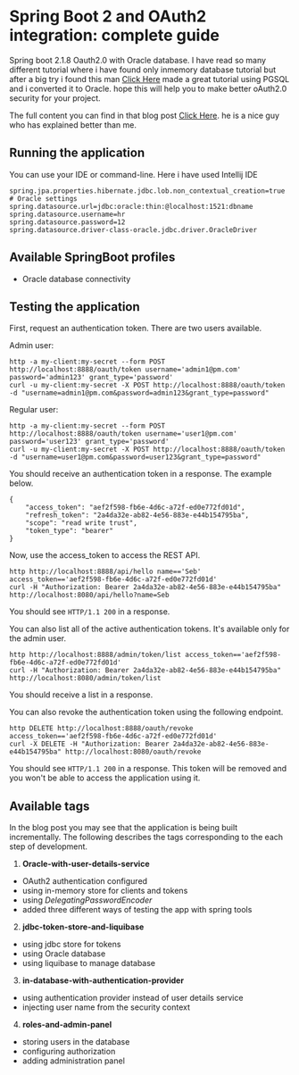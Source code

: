 # Spring Boot 2 and OAuth2 integration: complete guide
Spring boot 2.1.8 Oauth2.0 with Oracle database. I have read so many different tutorial where i have found only inmemory database tutorial but after a big try i found this man [Click Here](https://github.com/patternmatch/oauth2-blog) made a great tutorial using PGSQL and i converted it to Oracle. hope this will help you to make better oAuth2.0 security for your project.

The full content you can find in that blog post [Click Here](https://pattern-match.com/blog/2018/10/17/springboot2-with-oauth2-integration/).
he is a nice guy who has explained better than me.

## Running the application
You can use your IDE or command-line.
Here i have used Intellij IDE

```
spring.jpa.properties.hibernate.jdbc.lob.non_contextual_creation=true
# Oracle settings
spring.datasource.url=jdbc:oracle:thin:@localhost:1521:dbname
spring.datasource.username=hr
spring.datasource.password=12
spring.datasource.driver-class-oracle.jdbc.driver.OracleDriver
```

## Available SpringBoot profiles
* Oracle database connectivity

## Testing the application
First, request an authentication token.
There are two users available.

Admin user:
```
http -a my-client:my-secret --form POST http://localhost:8888/oauth/token username='admin1@pm.com' password='admin123' grant_type='password'
curl -u my-client:my-secret -X POST http://localhost:8888/oauth/token -d "username=admin1@pm.com&password=admin123&grant_type=password"
```

Regular user:
```
http -a my-client:my-secret --form POST http://localhost:8888/oauth/token username='user1@pm.com' password='user123' grant_type='password'
curl -u my-client:my-secret -X POST http://localhost:8888/oauth/token -d "username=user1@pm.com&password=user123&grant_type=password"
```

You should receive an authentication token in a response. The example below.

```
{
    "access_token": "aef2f598-fb6e-4d6c-a72f-ed0e772fd01d",
    "refresh_token": "2a4da32e-ab82-4e56-883e-e44b154795ba",
    "scope": "read write trust",
    "token_type": "bearer"
}
```

Now, use the access_token to access the REST API.

```
http http://localhost:8888/api/hello name=='Seb' access_token=='aef2f598-fb6e-4d6c-a72f-ed0e772fd01d'
curl -H "Authorization: Bearer 2a4da32e-ab82-4e56-883e-e44b154795ba" http://localhost:8080/api/hello?name=Seb
```
You should see `HTTP/1.1 200` in a response.

You can also list all of the active authentication tokens. It's available only for the admin user.

```
http http://localhost:8888/admin/token/list access_token=='aef2f598-fb6e-4d6c-a72f-ed0e772fd01d'
curl -H "Authorization: Bearer 2a4da32e-ab82-4e56-883e-e44b154795ba" http://localhost:8080/admin/token/list
```
You should receive a list in a response.

You can also revoke the authentication token using the following endpoint.

```
http DELETE http://localhost:8888/oauth/revoke access_token=='aef2f598-fb6e-4d6c-a72f-ed0e772fd01d'
curl -X DELETE -H "Authorization: Bearer 2a4da32e-ab82-4e56-883e-e44b154795ba" http://localhost:8080/oauth/revoke
```

You should see `HTTP/1.1 200` in a response.
This token will be removed and you won't be able to access the application using it.

## Available tags
In the blog post you may see that the application is being built incrementally. 
The following describes the tags corresponding to the each step of development.


1. **Oracle-with-user-details-service**
  * OAuth2 authentication configured
  * using in-memory store for clients and tokens
  * using _DelegatingPasswordEncoder_
  * added three different ways of testing the app with spring tools

2. **jdbc-token-store-and-liquibase**
  * using jdbc store for tokens
  * using Oracle database
  * using liquibase to manage database
  
3. **in-database-with-authentication-provider**
  * using authentication provider instead of user details service
  * injecting user name from the security context

4. **roles-and-admin-panel**
  * storing users in the database
  * configuring authorization
  * adding administration panel




